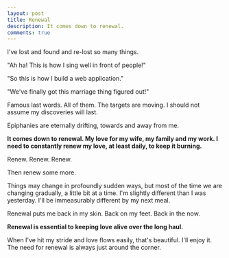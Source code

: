 ```yaml
---
layout: post
title: Renewal
description: It comes down to renewal.
comments: true
---
```

I've lost and found and re-lost so many things.

"Ah ha!  This is how I sing well in front of people!"

"So this is how I build a web application."

"We've finally got this marriage thing figured out!"

Famous last words.  All of them.  The targets are moving.  I should not assume my discoveries will last.

Epiphanies are eternally drifting, towards and away from me.

**It comes down to renewal.  My love for my wife, my family and my work.  I need to constantly renew my love, at least daily, to keep it burning.**

Renew.  Renew.  Renew.

Then renew some more.

Things may change in profoundly sudden ways, but most of the time we are changing gradually, a little bit at a time.  I'm slightly different than I was yesterday. I'll be immeasurably different by my next meal.

Renewal puts me back in my skin.  Back on my feet.  Back in the now.

**Renewal is essential to keeping love alive over the long haul.**

When I've hit my stride and love flows easily, that's beautiful.  I'll enjoy it.  The need for renewal is always just around the corner.
